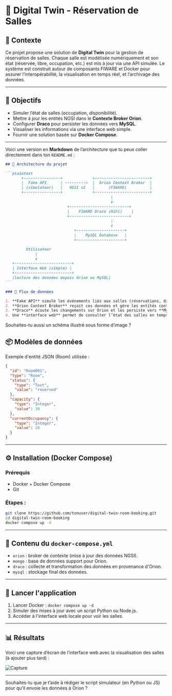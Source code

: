 

# 🏢 Digital Twin - Réservation de Salles

## 📌 Contexte

Ce projet propose une solution de **Digital Twin** pour la gestion de réservation de salles. Chaque salle est modélisée numériquement et son état (réservée, libre, occupation, etc.) est mis à jour via une API simulée.
Le système est construit autour de composants FIWARE et Docker pour assurer l’interopérabilité, la visualisation en temps réel, et l’archivage des données.

---

## 🧠 Objectifs

* Simuler l’état de salles (occupation, disponibilité).
* Mettre à jour les entités NGSI dans le **Contexte Broker Orion**.
* Configurer **Draco** pour persister les données vers **MySQL**.
* Visualiser les informations via une interface web simple.
* Fournir une solution basée sur **Docker Compose**.

---

Voici une version en **Markdown** de l’architecture que tu peux coller directement dans ton `README.md` :

````markdown
## 🧱 Architecture du projet

```plaintext
       +----------------+             +------------------------+
       |  Fake API      | --------->  |  Orion Context Broker  |
       | (simulateur)   |   NGSI v2   |      (FIWARE)          |
       +----------------+             +------------------------+
                                              |
                                              v
                           +--------------------------+
                           |    FIWARE Draco (NiFi)    |
                           +--------------------------+
                                              |
                                              v
                              +---------------------+
                              |    MySQL Database   |
                              +---------------------+

         Utilisateur
             |
             v
   +-------------------------+
   | Interface Web (simple) |
   +-------------------------+
   (lecture des données depuis Orion ou MySQL)
```

### 🔄 Flux de données

1. **Fake API** simule les événements liés aux salles (réservations, disponibilité...).
2. **Orion Context Broker** reçoit ces données et gère les entités contextuelles.
3. **Draco** écoute les changements sur Orion et les persiste vers **MySQL**.
4. Une **interface web** permet de consulter l’état des salles en temps réel.
````

Souhaites-tu aussi un schéma illustré sous forme d’image ?





## 📦 Modèles de données

Exemple d'entité JSON (Room) utilisée :

```json
{
  "id": "Room001",
  "type": "Room",
  "status": {
    "type": "Text",
    "value": "reserved"
  },
  "capacity": {
    "type": "Integer",
    "value": 30
  },
  "currentOccupancy": {
    "type": "Integer",
    "value": 20
  }
}
```

---

## ⚙️ Installation (Docker Compose)

### Prérequis

* Docker + Docker Compose
* Git

### Étapes :

```bash
git clone https://github.com/tonuser/digital-twin-room-booking.git
cd digital-twin-room-booking
docker compose up -d
```

---

## 📂 Contenu du `docker-compose.yml`

* `orion` : broker de contexte (mise à jour des données NGSI).
* `mongo` : base de données support pour Orion.
* `draco` : collecte et transformation des données en provenance d'Orion.
* `mysql` : stockage final des données.

---

## 🚀 Lancer l'application

1. Lancer Docker : `docker compose up -d`
2. Simuler des mises à jour avec un script Python ou Node.js.
3. Accéder à l'interface web locale pour voir les salles.

---

## 📊 Résultats

Voici une capture d’écran de l’interface web avec la visualisation des salles (à ajouter plus tard) :

![Capture](./screenshots/dashboard.png)

---

Souhaites-tu que je t’aide à rédiger le script simulateur (en Python ou JS) pour qu’il envoie les données à Orion ?
